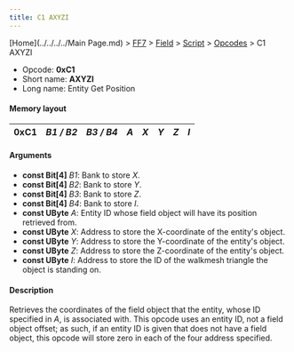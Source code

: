 ```yaml
---
title: C1 AXYZI
---
```


[Home](../../../../Main Page.md) > [FF7](../../../../FF7.md) > [Field](../../../Field.md) > [Script](../../Script.md) > [Opcodes](../Opcodes.md) > C1 AXYZI

-   Opcode: **0xC1**
-   Short name: **AXYZI**
-   Long name: Entity Get Position

#### Memory layout

| 0xC1 | *B1 / B2* | *B3 / B4* | *A* | *X* | *Y* | *Z* | *I* |
|------|-----------|-----------|-----|-----|-----|-----|-----|

#### Arguments

-   **const Bit\[4\]** *B1*: Bank to store *X*.
-   **const Bit\[4\]** *B2*: Bank to store *Y*.
-   **const Bit\[4\]** *B3*: Bank to store *Z*.
-   **const Bit\[4\]** *B4*: Bank to store *I*.
-   **const UByte** *A*: Entity ID whose field object will have its position retrieved from.
-   **const UByte** *X*: Address to store the X-coordinate of the entity's object.
-   **const UByte** *Y*: Address to store the Y-coordinate of the entity's object.
-   **const UByte** *Z*: Address to store the Z-coordinate of the entity's object.
-   **const UByte** *I*: Address to store the ID of the walkmesh triangle the object is standing on.

#### Description

Retrieves the coordinates of the field object that the entity, whose ID specified in *A*, is associated with. This opcode uses an entity ID, not a field object offset; as such, if an entity ID is given that does not have a field object, this opcode will store zero in each of the four address specified.
